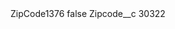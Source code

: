 <?xml version="1.0" encoding="UTF-8"?>
<CustomMetadata xmlns="http://soap.sforce.com/2006/04/metadata" xmlns:xsi="http://www.w3.org/2001/XMLSchema-instance" xmlns:xsd="http://www.w3.org/2001/XMLSchema">
    <label>ZipCode1376</label>
    <protected>false</protected>
    <values>
        <field>Zipcode__c</field>
        <value xsi:type="xsd:string">30322</value>
    </values>
</CustomMetadata>
